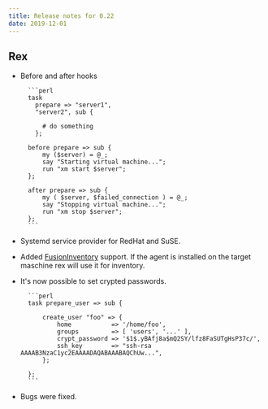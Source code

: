```yaml
---
title: Release notes for 0.22
date: 2019-12-01
---
```


## Rex

-   Before and after hooks

          ```perl
          task
            prepare => "server1",
            "server2", sub {
          
              # do something
            };
          
          before prepare => sub {
              my ($server) = @_;
              say "Starting virtual machine...";
              run "xm start $server";
          };
          
          after prepare => sub {
              my ( $server, $failed_connection ) = @_;
              say "Stopping virtual machine...";
              run "xm stop $server";
          };
          ```

-   Systemd service provider for RedHat and SuSE.

-   Added [FusionInventory](http://fusioninventory.org/) support. If the agent is installed on the target maschine rex will use it for inventory.

-   It's now possible to set crypted passwords.

          ```perl
          task prepare_user => sub {
          
              create_user "foo" => {
                  home           => '/home/foo',
                  groups         => [ 'users', '...' ],
                  crypt_password => '$1$.yBAfj8a$mQ2SY/lfz8FaSUTgHsP37c/',
                  ssh_key        => "ssh-rsa AAAAB3NzaC1yc2EAAAADAQABAAABAQChUw...",
              };
          
          };
          ```

-   Bugs were fixed.


